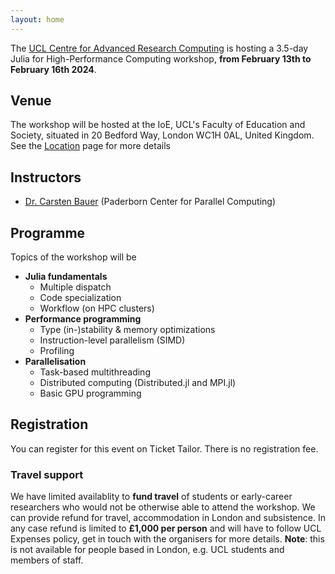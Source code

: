```yaml
---
layout: home
---
```


The [UCL Centre for Advanced Research
Computing](https://www.ucl.ac.uk/advanced-research-computing) is hosting a
3.5-day Julia for High-Performance Computing workshop, **from February 13th to
February 16th 2024**.

## Venue

The workshop will be hosted at the IoE, UCL's Faculty of Education and Society,
situated in 20 Bedford Way, London WC1H 0AL, United Kingdom.  See the
[Location](location) page for more details

## Instructors

* [Dr. Carsten Bauer](speakers/carsten-bauer/) (Paderborn Center for Parallel Computing)

## Programme

Topics of the workshop will be

* **Julia fundamentals**
  * Multiple dispatch
  * Code specialization
  * Workflow (on HPC clusters)
* **Performance programming**
  * Type (in-)stability & memory optimizations
  * Instruction-level parallelism (SIMD)
  * Profiling
* **Parallelisation**
  * Task-based multithreading
  * Distributed computing (Distributed.jl and MPI.jl)
  * Basic GPU programming

## Registration

You can register for this event on Ticket Tailor.
There is no registration fee.

### Travel support

We have limited availablity to **fund travel** of students or early-career
researchers who would not be otherwise able to attend the workshop.  We can
provide refund for travel, accommodation in London and subsistence.  In any case
refund is limited to **£1,000 per person** and will have to follow UCL Expenses
policy, get in touch with the organisers for more details.  **Note**: this is
not available for people based in London, e.g. UCL students and members of
staff.
